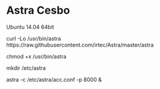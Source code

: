 # Astra Cesbo
Ubuntu 14.04 64bit
<p>curl -Lo /usr/bin/astra https://raw.githubusercontent.com/irtec/Astra/master/astra</p>
<p>chmod +x /usr/bin/astra</p>
<p>mkdir /etc/astra</p>
<p>astra -c /etc/astra/acc.conf -p 8000 &</p>
